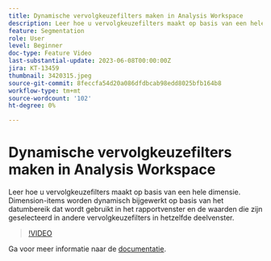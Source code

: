 ```yaml
---
title: Dynamische vervolgkeuzefilters maken in Analysis Workspace
description: Leer hoe u vervolgkeuzefilters maakt op basis van een hele dimensie. Dimension-items worden dynamisch bijgewerkt op basis van het datumbereik dat wordt gebruikt in het rapportvenster en de waarden die zijn geselecteerd in andere vervolgkeuzefilters in hetzelfde deelvenster.
feature: Segmentation
role: User
level: Beginner
doc-type: Feature Video
last-substantial-update: 2023-06-08T00:00:00Z
jira: KT-13459
thumbnail: 3420315.jpeg
source-git-commit: 8feccfa54d20a086dfdbcab98edd8025bfb164b8
workflow-type: tm+mt
source-wordcount: '102'
ht-degree: 0%

---
```



# Dynamische vervolgkeuzefilters maken in Analysis Workspace

Leer hoe u vervolgkeuzefilters maakt op basis van een hele dimensie. Dimension-items worden dynamisch bijgewerkt op basis van het datumbereik dat wordt gebruikt in het rapportvenster en de waarden die zijn geselecteerd in andere vervolgkeuzefilters in hetzelfde deelvenster.

>[!VIDEO](https://video.tv.adobe.com/v/3446822/?learn=on&captions=dut)

Ga voor meer informatie naar de [documentatie](https://experienceleague.adobe.com/docs/analytics/analyze/analysis-workspace/panels/panels.html?lang=nl-NL#dynamic-drop-down-filters).

